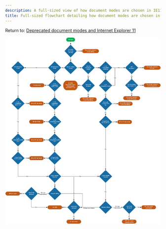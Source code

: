 ```yaml
---
description: A full-sized view of how document modes are chosen in IE11.
title: Full-sized flowchart detailing how document modes are chosen in IE11
---
```


Return to: [Deprecated document modes and Internet Explorer 11](deprecated-document-modes.md)<br>

![Full-sized flowchart detailing how document modes are chosen in IE11](images/docmode-decisions-lg2.png)

